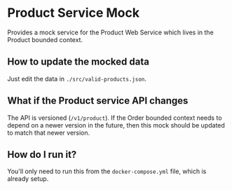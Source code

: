 # Product Service Mock

Provides a mock service for the Product Web Service which lives in the Product bounded context.

## How to update the mocked data

Just edit the data in `./src/valid-products.json`.

## What if the Product service API changes

The API is versioned (`/v1/product`).
If the Order bounded context needs to depend on a newer version in the future, then this mock should be updated to match that newer version.

## How do I run it?

You'll only need to run this from the `docker-compose.yml` file, which is already setup.
